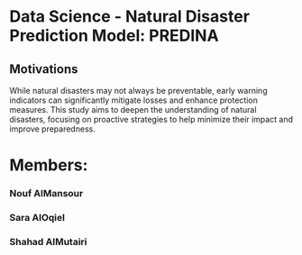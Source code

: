 # Data Science - Natural Disaster Prediction Model: PREDINA
## Motivations 
While natural disasters may not always be preventable, early warning indicators can significantly mitigate losses and enhance protection measures. This study aims to deepen the understanding of natural disasters, focusing on proactive strategies to help minimize their impact and improve preparedness.

# Members:
### Nouf AlMansour 
### Sara AlOqiel 
### Shahad AlMutairi 
